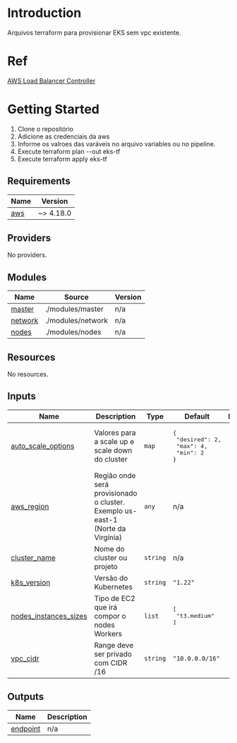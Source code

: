# Introduction 
Arquivos terraform para provisionar EKS sem vpc existente. 
# Ref
[AWS Load Balancer Controller](https://kubernetes-sigs.github.io/aws-load-balancer-controller/v2.4/)

# Getting Started

1.	Clone o repositório
2.	Adicione as credenciais da aws
3.	Informe os valroes das varáveis no arquivo variables ou no pipeline.
4.	Execute terraform plan --out eks-tf 
5.  Execute terraform apply eks-tf

<!-- BEGIN_TF_DOCS -->
## Requirements

| Name | Version |
|------|---------|
| <a name="requirement_aws"></a> [aws](#requirement\_aws) | ~> 4.18.0 |

## Providers

No providers.

## Modules

| Name | Source | Version |
|------|--------|---------|
| <a name="module_master"></a> [master](#module\_master) | ./modules/master | n/a |
| <a name="module_network"></a> [network](#module\_network) | ./modules/network | n/a |
| <a name="module_nodes"></a> [nodes](#module\_nodes) | ./modules/nodes | n/a |

## Resources

No resources.

## Inputs

| Name | Description | Type | Default | Required |
|------|-------------|------|---------|:--------:|
| <a name="input_auto_scale_options"></a> [auto\_scale\_options](#input\_auto\_scale\_options) | Valores para a scale up e scale down do cluster | `map` | <pre>{<br>  "desired": 2,<br>  "max": 4,<br>  "min": 2<br>}</pre> | no |
| <a name="input_aws_region"></a> [aws\_region](#input\_aws\_region) | Região onde será provisionado o cluster. Exemplo us-east-1 (Norte da Virgínia) | `any` | n/a | yes |
| <a name="input_cluster_name"></a> [cluster\_name](#input\_cluster\_name) | Nome do cluster ou projeto | `string` | n/a | yes |
| <a name="input_k8s_version"></a> [k8s\_version](#input\_k8s\_version) | Versão do Kubernetes | `string` | `"1.22"` | no |
| <a name="input_nodes_instances_sizes"></a> [nodes\_instances\_sizes](#input\_nodes\_instances\_sizes) | Tipo de EC2 que irá compor o nodes Workers | `list` | <pre>[<br>  "t3.medium"<br>]</pre> | no |
| <a name="input_vpc_cidr"></a> [vpc\_cidr](#input\_vpc\_cidr) | Range deve ser privado com CIDR /16 | `string` | `"10.0.0.0/16"` | no |

## Outputs

| Name | Description |
|------|-------------|
| <a name="output_endpoint"></a> [endpoint](#output\_endpoint) | n/a |
<!-- END_TF_DOCS -->